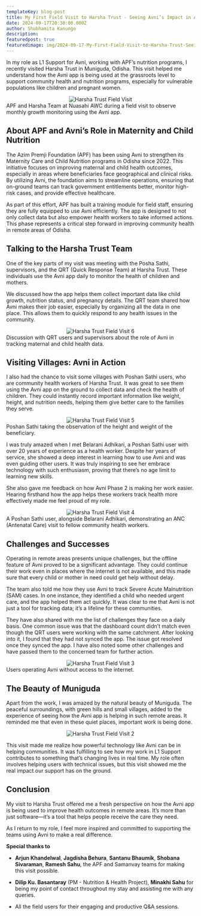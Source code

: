 ```yaml
---
templateKey: blog-post
title: My First Field Visit to Harsha Trust - Seeing Avni’s Impact in Action
date: 2024-09-17T20:30:00.000Z
author: Shubhamita Kanungo
description:
featuredpost: true
featuredimage: img/2024-09-17-My-First-Field-Visit-to-Harsha-Trust-Seeing-Avni’s-Impact-in-Action/APF_blog_1.jpeg
---
```




In my role as L1 Support for Avni, working with APF’s nutrition programs, I recently visited Harsha Trust in Muniguda, Odisha. This visit helped me understand how the Avni app is being used at the grassroots level to support community health and nutrition programs, especially for vulnerable populations like children and pregnant women.

<div style="text-align: center;">
    <img src="/img/2024-09-17-My-First-Field-Visit-to-Harsha-Trust-Seeing-Avni’s-Impact-in-Action/APF_blog_1.jpeg" alt="Harsha Trust Field Visit">
</div>
APF and Harsha Team at Nuasahi AWC during a field visit to observe monthly growth monitoring using the Avni app.

## About APF and Avni’s Role in Maternity and Child Nutrition

The Azim Premji Foundation (APF) has been using Avni to strengthen its Maternity Care and Child Nutrition programs in Odisha since 2022. This initiative focuses on improving maternal and child health outcomes, especially in areas where beneficiaries face geographical and clinical risks. By utilizing Avni, the foundation aims to streamline operations, ensuring that on-ground teams can track government entitlements better, monitor high-risk cases, and provide effective healthcare.

As part of this effort, APF has built a training module for field staff, ensuring they are fully equipped to use Avni efficiently. The app is designed to not only collect data but also empower health workers to take informed actions. This phase represents a critical step forward in improving community health in remote areas of Odisha.

## Talking to the Harsha Trust Team

One of the key parts of my visit was meeting with the Posha Sathi, supervisors, and the QRT (Quick Response Team) at Harsha Trust. These individuals use the Avni app daily to monitor the health of children and mothers.

We discussed how the app helps them collect important data like child growth, nutrition status, and pregnancy details. The QRT team shared how Avni makes their job easier, especially by organizing all the data in one place. This allows them to quickly respond to any health issues in the community.

<div style="text-align: center;">
    <img src="/img/2024-09-17-My-First-Field-Visit-to-Harsha-Trust-Seeing-Avni’s-Impact-in-Action/APF_Blog_2.png" alt="Harsha Trust Field Visit 6">
</div>
Discussion with QRT users and supervisors about the role of Avni in tracking maternal and child health data.

## Visiting Villages: Avni in Action

I also had the chance to visit some villages with Poshan Sathi users, who are community health workers of Harsha Trust. It was great to see them using the Avni app on the ground to collect data and check the health of children. They could instantly record important information like weight, height, and nutrition needs, helping them give better care to the families they serve.

<div style="text-align: center;">
    <img src="/img/2024-09-17-My-First-Field-Visit-to-Harsha-Trust-Seeing-Avni’s-Impact-in-Action/APF_Blog_3.png" alt="Harsha Trust Field Visit 5">
</div>
Poshan Sathi taking the observation of the height and weight of the beneficiary.

I was truly amazed when I met Belarani Adhikari, a Poshan Sathi user with over 20 years of experience as a health worker. Despite her years of service, she showed a deep interest in learning how to use Avni and was even guiding other users. It was truly inspiring to see her embrace technology with such enthusiasm, proving that there’s no age limit to learning new skills.

She also gave me feedback on how Avni Phase 2 is making her work easier. Hearing firsthand how the app helps these workers track health more effectively made me feel proud of my role.

<div style="text-align: center;">
    <img src="/img/2024-09-17-My-First-Field-Visit-to-Harsha-Trust-Seeing-Avni’s-Impact-in-Action/APF_Blog_4.png" alt="Harsha Trust Field Visit 4">
</div>
A Poshan Sathi user, alongside Belarani Adhikari, demonstrating an ANC (Antenatal Care) visit to fellow community health workers.

## Challenges and Successes

Operating in remote areas presents unique challenges, but the offline feature of Avni proved to be a significant advantage. They could continue their work even in places where the internet is not available, and this made sure that every child or mother in need could get help without delay.

The team also told me how they use Avni to track Severe Acute Malnutrition (SAM) cases. In one instance, they identified a child who needed urgent care, and the app helped them act quickly. It was clear to me that Avni is not just a tool for tracking data; it’s a lifeline for these communities.

They have also shared with me the list of challenges they face on a daily basis. One common issue was that the dashboard count didn’t match even though the QRT users were working with the same catchment. After looking into it, I found that they had not synced the app. The issue got resolved once they synced the app. I have also noted some other challenges and have passed them to the concerned team for further action.

<div style="text-align: center;">
    <img src="/img/2024-09-17-My-First-Field-Visit-to-Harsha-Trust-Seeing-Avni’s-Impact-in-Action/APF_Blog_5.png" alt="Harsha Trust Field Visit 3">
</div>
Users operating Avni without access to the internet.

## The Beauty of Muniguda

Apart from the work, I was amazed by the natural beauty of Muniguda. The peaceful surroundings, with green hills and small villages, added to the experience of seeing how the Avni app is helping in such remote areas. It reminded me that even in these quiet places, important work is being done.

<div style="text-align: center;">
    <img src="/img/2024-09-17-My-First-Field-Visit-to-Harsha-Trust-Seeing-Avni’s-Impact-in-Action/APF_Blog_6.jpeg" alt="Harsha Trust Field Visit 2">
</div>


This visit made me realize how powerful technology like Avni can be in helping communities. It was fulfilling to see how my work in L1 Support contributes to something that’s changing lives in real time. My role often involves helping users with technical issues, but this visit showed me the real impact our support has on the ground.

## Conclusion

My visit to Harsha Trust offered me a fresh perspective on how the Avni app is being used to improve health outcomes in remote areas. It’s more than just software—it’s a tool that helps people receive the care they need.

As I return to my role, I feel more inspired and committed to supporting the teams using Avni to make a real difference.


**Special thanks to**

- **Arjun Khandelwal**, **Jagdisha Behura**, **Santanu Bhaumik**, **Shobana Sivaraman**, **Ramesh Sahu**, the APF and Samanvay teams for making this visit possible.

- **Dilip Ku. Basantaray** (PM - Nutrition & Health Project), **Minakhi Sahu** for being my point of contact throughout my stay and assisting me with any queries.

- All the field users for their engaging and productive Q&A sessions.

